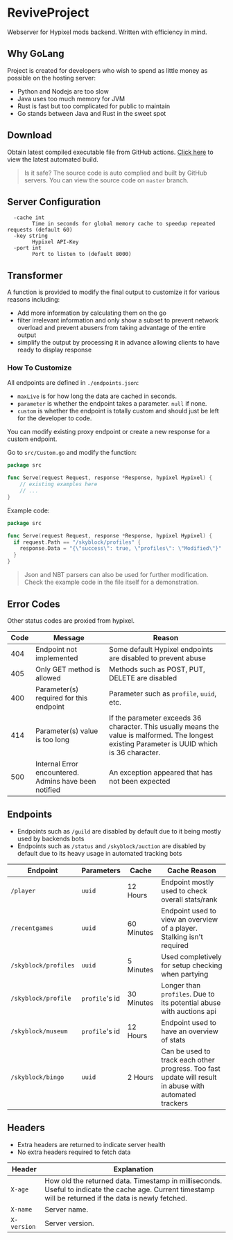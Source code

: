 # ReviveProject

Webserver for Hypixel mods backend. Written with efficiency in mind.

## Why GoLang
Project is created for developers who wish to spend as little money as possible on the hosting server:
- Python and Nodejs are too slow
- Java uses too much memory for JVM
- Rust is fast but too complicated for public to maintain
- Go stands between Java and Rust in the sweet spot

## Download
Obtain latest compiled executable file from GitHub actions. [Click here](https://github.com/aidn3/ReviveProject/actions) to view the latest automated build.  
> Is it safe? The source code is auto complied and built by GitHub servers. You can view the source code on `master` branch. 


## Server Configuration

```
  -cache int
        Time in seconds for global memory cache to speedup repeated requests (default 60)
  -key string
        Hypixel API-Key
  -port int
        Port to listen to (default 8000)
```


## Transformer

A function is provided to modify the final output to customize it for various reasons including:

- Add more information by calculating them on the go
- filter irrelevant information and only show a subset to prevent network overload and prevent abusers from taking
  advantage of the entire output
- simplify the output by processing it in advance allowing clients to have ready to display response

### How To Customize
All endpoints are defined in `./endpoints.json`:
- `maxLive` is for how long the data are cached in seconds.
- `parameter` is whether the endpoint takes a parameter. `null` if none.
- `custom` is whether the endpoint is totally custom and should just be left for the developer to code. 

You can modify existing proxy endpoint or create a new response for a custom endpoint.  

Go to `src/Custom.go` and modify the function:
```go
package src

func Serve(request Request, response *Response, hypixel Hypixel) {
    // existing examples here
    // ...
}
```

Example code:
```go
package src

func Serve(request Request, response *Response, hypixel Hypixel) {
  if request.Path == "/skyblock/profiles" {
    response.Data = "{\"success\": true, \"profiles\": \"Modified\"}"
  }
}
```

> Json and NBT parsers can also be used for further modification.
> Check the example code in the file itself for a demonstration.


## Error Codes

Other status codes are proxied from hypixel.

| Code | Message                                               | Reason                                                                                                                                          |
|------|-------------------------------------------------------|-------------------------------------------------------------------------------------------------------------------------------------------------|
| 404  | Endpoint not implemented                              | Some default Hypixel endpoints are disabled to prevent abuse                                                                                    |
| 405  | Only GET method is allowed                            | Methods such as POST, PUT, DELETE are disabled                                                                                                  |
| 400  | Parameter(s) required for this endpoint               | Parameter such as `profile`, `uuid`, etc.                                                                                                       |
| 414  | Parameter(s) value is too long                        | If the parameter exceeds 36 character. This usually means the value is malformed. The longest existing Parameter is UUID which is 36 character. |
| 500  | Internal Error encountered. Admins have been notified | An exception appeared that has not been expected                                                                                                |


## Endpoints

- Endpoints such as `/guild` are disabled by default due to it being mostly used by backends bots
- Endpoints such as `/status` and `/skyblock/auction` are disabled by default due to its heavy usage in automated
  tracking
  bots

| Endpoint             | Parameters      | Cache      | Cache Reason                                                                                           |
|----------------------|-----------------|------------|--------------------------------------------------------------------------------------------------------|
| `/player`            | `uuid`          | 12 Hours   | Endpoint mostly used to check overall stats/rank                                                       |
| `/recentgames`       | `uuid`          | 60 Minutes | Endpoint used to view an overview of a player. Stalking isn't required                                 |
| `/skyblock/profiles` | `uuid`          | 5 Minutes  | Used completively for setup checking when partying                                                     |
| `/skyblock/profile`  | `profile`'s id  | 30 Minutes | Longer than `profiles`. Due to its potential abuse with auctions api                                   |
| `/skyblock/museum`   | `profile`'s id  | 12 Hours   | Endpoint used to have an overview of stats                                                             |
| `/skyblock/bingo`    | `uuid`          | 2 Hours    | Can be used to track each other progress. Too fast update will result in abuse with automated trackers |


## Headers

- Extra headers are returned to indicate server health
- No extra headers required to fetch data

| Header      | Explanation                                                                                                                                              |
|-------------|----------------------------------------------------------------------------------------------------------------------------------------------------------|
| `X-age`     | How old the returned data. Timestamp in milliseconds. Useful to indicate the cache age. Current timestamp will be returned if the data is newly fetched. |
| `X-name`    | Server name.                                                                                                                                             |
| `X-version` | Server version.                                                                                                                                          |

